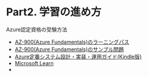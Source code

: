 # Part2. 学習の進め方

Azure認定資格の受験方法

- [AZ-900(Azure Fundamentals)のラーニングパス](https://docs.microsoft.com/ja-jp/learn/certifications/azure-fundamentals/)
- [AZ-900(Azure Fundamentals)のサンプル問題](https://docs.microsoft.com/ja-jp/certifications/resources/az-900-sample-questions)
- [Azure定番システム設計・実装・運用ガイド(Kindle版)](https://www.amazon.co.jp/dp/B09NXMWR2C)
- [Microsoft Learn](https://docs.microsoft.com/ja-jp/learn/)
- 
